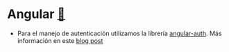 Angular [:link:](https://github.com/angular/angular.js)
=========

* Para el manejo de autenticación utilizamos la librería [angular-auth](https://github.com/platanus/angular-auth). Más información en este [blog post](http://cb.platan.us/rails/authentication/restmod/angular/2015/03/13/usando-angular-auth-lib-con-simple-token-authentication-gem.html)
